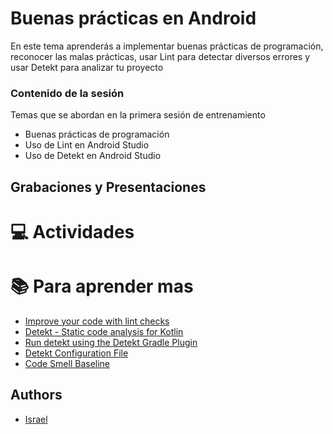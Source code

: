 # Buenas prácticas en Android
En este tema aprenderás a implementar buenas prácticas de programación, reconocer las malas prácticas, usar Lint para detectar diversos errores y usar Detekt para analizar tu proyecto

### Contenido de la sesión

Temas que se abordan en la primera sesión de entrenamiento

- Buenas prácticas de programación
- Uso de Lint en Android Studio
- Uso de Detekt en Android Studio

## Grabaciones y Presentaciones

# :computer:  Actividades 

# :books: Para aprender mas
- [Improve your code with lint checks](https://developer.android.com/studio/write/lint)
- [Detekt - Static code analysis for Kotlin](https://github.com/detekt/detekt)
- [Run detekt using the Detekt Gradle Plugin](https://detekt.dev/docs/gettingstarted/gradle)
- [Detekt Configuration File](https://detekt.dev/docs/introduction/configurations)
- [Code Smell Baseline](https://detekt.dev/docs/introduction/baseline)

## Authors

- [Israel]()

